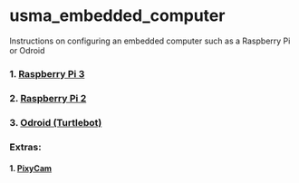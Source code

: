 # usma_embedded_computer
Instructions on configuring an embedded computer such as a Raspberry Pi or Odroid

### 1. [Raspberry Pi 3](https://github.com/westpoint-robotics/usma_embedded_computer/blob/master/rpi3.md) 
### 2. [Raspberry Pi 2](https://github.com/westpoint-robotics/usma_embedded_computer/blob/master/rpi2.md)
### 3. [Odroid (Turtlebot)](https://github.com/westpoint-robotics/usma_embedded_computer/blob/master/odroid.md)

### Extras:
#### 1. [PixyCam](https://github.com/westpoint-robotics/usma_embedded_computer/blob/master/pixy.md)
